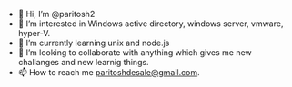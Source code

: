 - 👋 Hi, I’m @paritosh2
- 👀 I’m interested in Windows active directory, windows server, vmware, hyper-V.
- 🌱 I’m currently learning unix and node.js
- 💞️ I’m looking to collaborate with anything which gives me new challanges and new learnig things.
- 📫 How to reach me paritoshdesale@gmail.com.

<!---
paritosh2/paritosh2 is a ✨ special ✨ repository because its `README.md` (this file) appears on your GitHub profile.
You can click the Preview link to take a look at your changes.
--->
